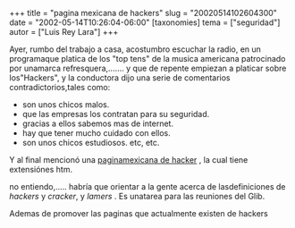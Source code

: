 +++
title = "pagina mexicana de hackers"
slug = "20020514102604300"
date = "2002-05-14T10:26:04-06:00"
[taxonomies]
tema = ["seguridad"]
autor = ["Luis Rey Lara"]
+++


Ayer, rumbo del trabajo a casa, acostumbro escuchar la radio, en un
programaque platica de los "top tens" de la musica americana patrocinado
por unamarca refresquera,....... y que de repente empiezan a platicar
sobre los"Hackers", y la conductora dijo una serie de comentarios
contradictorios,tales como:

- son unos chicos malos.
- que las empresas los contratan para su seguridad.
- gracias a ellos sabemos mas de internet.
- hay que tener mucho cuidado con ellos.
- son unos chicos estudiosos. etc, etc.

Y al final mencionó una [paginamexicana de
hacker](http://www.hackers.com.mx) , la cual tiene extensiónes htm.

no entiendo,..... habría que orientar a la gente acerca de
lasdefiniciones de *hackers* y *cracker*, y *lamers* . Es unatarea para
las reuniones del Glib.

Ademas de promover las paginas que actualmente existen de hackers
